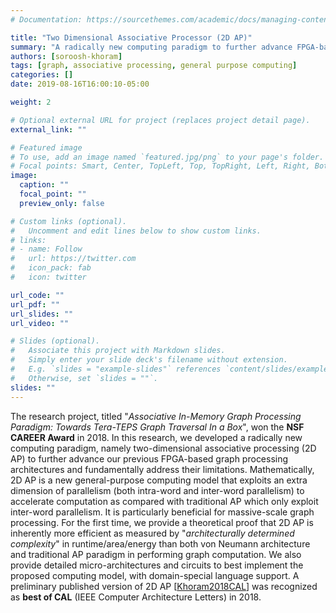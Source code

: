 ```yaml
---
# Documentation: https://sourcethemes.com/academic/docs/managing-content/

title: "Two Dimensional Associative Processor (2D AP)"
summary: "A radically new computing paradigm to further advance FPGA-based graph processing architectures and fundamentally address their limitations."
authors: [soroosh-khoram]
tags: [graph, associative processing, general purpose computing]
categories: []
date: 2019-08-16T16:00:10-05:00

weight: 2

# Optional external URL for project (replaces project detail page).
external_link: ""

# Featured image
# To use, add an image named `featured.jpg/png` to your page's folder.
# Focal points: Smart, Center, TopLeft, Top, TopRight, Left, Right, BottomLeft, Bottom, BottomRight.
image:
  caption: ""
  focal_point: ""
  preview_only: false

# Custom links (optional).
#   Uncomment and edit lines below to show custom links.
# links:
# - name: Follow
#   url: https://twitter.com
#   icon_pack: fab
#   icon: twitter

url_code: ""
url_pdf: ""
url_slides: ""
url_video: ""

# Slides (optional).
#   Associate this project with Markdown slides.
#   Simply enter your slide deck's filename without extension.
#   E.g. `slides = "example-slides"` references `content/slides/example-slides.md`.
#   Otherwise, set `slides = ""`.
slides: ""
---
```

The research project, titled "*Associative In-Memory Graph Processing Paradigm: Towards Tera-TEPS Graph Traversal In a Box*", won the **NSF CAREER Award** in 2018. In this research, we developed a radically new computing paradigm, namely two-dimensional associative processing (2D AP) to further advance our previous FPGA-based graph processing architectures and fundamentally address their limitations. Mathematically, 2D AP is a new general-purpose computing model that exploits an extra dimension of parallelism (both intra-word and inter-word parallelism) to accelerate computation as compared with traditional AP which only exploit inter-word parallelism. It is particularly beneficial for massive-scale graph processing. For the first time, we provide a theoretical proof that 2D AP is inherently more efficient as measured by "*architecturally determined complexity*" in runtime/area/energy than both von Neumann architecture and traditional AP paradigm in performing graph computation. We also provide detailed micro-architectures and circuits to best implement the proposed computing model, with domain-special language support. A preliminary published version of 2D AP [[Khoram2018CAL](khoram-2018-cal)] was recognized as **best of CAL** (IEEE Computer Architecture Letters) in 2018.
